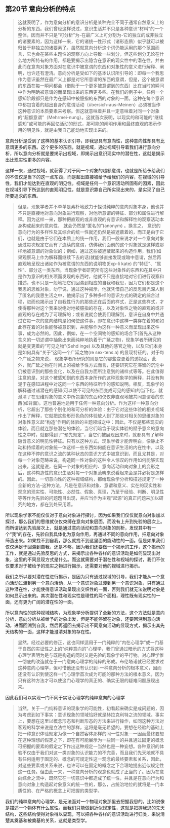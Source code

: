 <h2>第20节 意向分析的特点</h2><blockquote data-pid="bOwyVAkk">这就表明了，作为意向分析的意识分析是某种完全不同于通常自然意义上的分析的东西。我们曾经这样说过，意识生活并不只是各种意识“材料”的一个整体，因而并不只是“可分析”为-在最广义上可分割为-它的独立的或非独立的诸要素的，因为这样一来，它的诸统一性形式（诸形态质）似乎就可以被归咎于非独立的诸要素了。虽然就意向分析这个词仍能运用的那个范围而言，它也会在某些主题性的观察方向上导致一些划分，但这些划分无论在什么地方所特有的作用，都是要揭示出隐含在意识的现实性中的潜在性，并由此而在意向对象方面对在意识中被意谓的东西和对象性的意义进行解释、阐明，也许还有澄清。意向分析是受如下的基本认识所引导的：即每一个我思作为意识虽然在最广义上都是对它所意谓的东西的意谓，但是，这个被意谓的东西在每一瞬间都会（借助于一个更多被意谓到的东西）比在当时的瞬间中作为明确被意谓的而呈现出来的东西更多些。在我们的例子中，任何一个感知阶段都只是作为在感知中被臆指的东西的对象的一面。这种在每个意识中都包含着的超出自身的意谓活动（übersich-aus-Meinen）必须被当作这种意识的本质要素来考察。但这就意味着并且一定意味着对同一个对象的“超额意谓”（Mehrmei-nung）。这就首次表明，以现实的和可能的“继续感知”或可能的再回忆活动的形式，那可能的阐明作用和最终直观的揭示作用的明见性，就是由我自己能动地实现出来的。</blockquote><p data-pid="JsDO8SyA">意向分析是受到了这样的基本认识引导，即我思具有意向性，这种意向性却具有比意谓更多的东西。这个更多的东西，就是视域，通过视域引导着我们进行意向分析，所以意向分析就是要揭示出视域，即揭示出意识现实中的潜在性，这就是揭示出比现实性更多的内容。</p><p data-pid="HprOCckT">这样一来，通过视域，就获得了对于同一个对象的超额意谓，也就是所给予给我们的不仅仅是当下的这一点东西，而是超出直接被给予给我们的内容，在视域的引导性，我们才能达到在直观的明见性。视域是任何一个意识活动所固有的因素，因此在视域引导下所达到的直观明见性，就是意识靠自己所实现出来的，是实现了自己所要追求的东西。</p><blockquote data-pid="9BPnX60m">但是，现象学者并不单单是素朴地致力于探讨纯粹的意向对象本身，他也并不只是直接地对意向对象进行观察，对他所意谓的特征、部分和属性进行解释。因为这样一来，那种把直观的或非直观的有意识和解释性的观察活动本身构成起来的意向性， 就会仍然是“匿名的”(anonym) 。换言之， 意识的意向行为的多样性及其综合的统一性就还仍然是被遮蔽着的，而正是由于它们，也就是由于它们在本质上的统一作用，我们一般来说才对一个意向对象通过每次规定它而有了连续的意谓，仿佛我们面前的这个对象就是这样或那样地被意谓的对象似的；例如，通过这些被遮蔽起来的构造作用，我们(如果观察马上作为解释而继续下去的话)就能够直接发现或暗中意谓，然后再直观地呈现出诸如作为被意谓的东西的说明物(Exp-li kate) 的“特征”、“属性”、部分这一类东西。当现象学者研究所有这些对象性的东西和在其中只是作为意识的相关项而发现的东西时，他就不只是直接地对它们进行观察和描述，也不只是一般地把它们回溯到相应的自我和我思，因为它们都是这个我思的思维对象，勿宁说，通过这种揭示，他就凭借自己的反思目光深人到了匿名的我思生活之中，他揭示出了多种多样的意识方式的确定的综合过程，进而也揭示出了自我性行为的那些还在后面的样式，正是这些样式，才使得那种对这个我来说绝对地被臆指的存在，以及对象性之物的直观的或非直观的存在成为了可理解的；或者说就会使我们理解到，意识在自身中并通过它每一次的意向结构是如何使这件事，即在意识中这样一类存在着的和如此存在着的对象能够被意识到，并能够作为这样一种意义而呈现出来这件事，成为必然的。因此，例如，在一个空间物的感知的场合下(首先从这种含义的一切述谓中抽象出来而纯粹地执着于广延之物)，现象学者所研究的就是变更着的“可见之物”(Sehd inge) 以及其他的感官之物，以及它们本身是如何具有“关于”这同一个广延之物(re sex-tens a) 的显现特征的。对于每个广延之物来说， 现象学者所研究的则是它的那些变更着的透视面，此外，就广延之物在时间上的被给予性方式而言，还要研究它在滞留的沉沦中仍被意识到的那些变化，以及在自我方面所注意到的诸样式等等。在此值得注意的是，对这个被感知到的东西本身所作的这种现象学的解释，并没有拘泥于在感知进程中对这同一个东西的特征所作的感知说明。相反，现象学的解释通过诸潜在的感知(可以使不可见的东西变成可见的感知)的当下化，就澄清了在思维对象的意义中所包含的东西和仅仅非直观地被共同意谓着的东西(如背面)。这也普遍地适用于任何一种意向分析。作为这样一种意向分析，它超出了那些个别化的和可分析的体验：由于它对这些体验的相关视域作出了解释，它就把这些形形色色的体验放人到了那些对相关的思维对象的对象性意义起“构造”作用的体验的主题领域之中：因此，不仅是那些现实的体验，而且就连那些潜在的体验，当它们暗含于现实体验的赋予意义的意向性之中时，就都得到了“预先规定”，当它们被展现出来时，就都具有了解释隐含意义的明见性特征。只有以这种方式，现象学者才能弄明白，像静止不动和持续着的对象统一体这样一些东西如何能在意识生活的内在性中，以及在这种不停的意识之流的某种状态的意识方式中被意识到，而且尤其是，对每一个对象范畴来说，构造同一性对象的这种令人惊叹的作用如何能够实现出来，这就是说，在同一个对象的相应的、意向活动和向对象上的变形之后，这种构造性的意识生活对每一个对象范畴来说看起来会是并必将是怎样的。因此，一切意向性的这种视域结构，都给现象学分析和描述规定了一种全新的方法-这种方法，凡是在意识和对象、意谓和意义、实在的现实性和观念的现实性、可能性、必然性、假象、真理，乃至于经验、判断、明见性等等作为先验的问题题目出现，并应当作为主观“起源”的真正问题来加以研究的地方，都在到处采用着。</blockquote><p data-pid="9MHaiyBO">所以现象学家不能仅仅对于意向对象进行探讨，因为如果我们仅仅就意向对象加以探讨，那么我们的思维就仅仅束缚在意向对象层面，而没有上升到先验的层次上。而所谓达到先验层次上，就是通过意向活动和意向对象的剖析，发现其中有一个“我”的存在，先验自我具体化为意向作用，再通过不同的意向作用，把意向对象缔造出来。如果找不到自我，那么就找不到这里面的能动性的一面。但是如果我们仅仅满足于回溯到自我，还是不够，因为我们还要做一个揭示的工作，这个揭示的工作，就是通过先验反思的方式，来揭示出各种各样的意识活动是如何显现出对象，这里的不同显现方式是什么。而这就需要对于潜在性和视域的探讨，我们不仅仅要求对于被给予的现实之物进行揭示，还需要对他的视域进行揭示。</p><p data-pid="9SWO8Il3">我们之所以要对潜在性进行揭示，是因为只有通过视域的引导，我们才能从一个意向活动过渡到另一个意向活动，从一个意识对象过渡到另一个意识对象，只有通过这种潜在性，才能使得意识活动呈现出交织性的一面，否则我们就无法说明对象是如何显示出来的。其次潜在性和现实性是理性的两个面相，理性既有现实性的一面，还有更为广阔的潜在性的一面。</p><p data-pid="rUDYQ9pB">所以意向性的这种视域结构，为现象学分析提供了全新的方法，这个方法就是意向分析，意向分析从被给予的对象出发，但是不能停留在对象，还要回溯到意向活动，进而回溯到自我，然后再返回去揭示出不同意向活动的显现方式，揭示出其先天结构的一面，这样才能澄清对象的存在性。</p><blockquote data-pid="TPVDcOC6">显然，经过必要的修正，这也同样适用于一门纯粹的“内在心理学”或一门基于自然的实证性之上的“纯粹意向的”心理学，我们曾通过暗示的方式将这种心理学表明为是与既是构造的同时又是先验的现象学的平行物。对心理学惟一彻底的改造就在于一门意向心理学的纯粹的形成。布伦塔诺就已经要求过这种意向心理学，但可惜他还没有认识到-一种意向分析的根本意义，因而还没有认识到使这样一门心理学首次成为可能的那种方法的根本意义，因为只有这种方法才可以使这门心理学的真正的、确实无限的疑难问题展现出来。</blockquote><p data-pid="PBnnzG22">因此我们可以实现一门不同于实证心理学的纯粹意向的心理学</p><blockquote data-pid="ppm_OOLS">当然，关于一门纯粹意识的现象学的可能性，初看起来确实是成问题的，因为考虑到如下事实：意识现象的领域恰好就是赫拉克利特之流的领域。事实上，要想在这里以概念形态和判断形态的方法来进行操作，如同这种方法对客观的科学来说是立法性的那样，这将是毫无希望的。要想在经验的基础上把一种意识体验规定为像一个自然客体那样的同一性对象—一因而最终要想在这种理想的假定之下，即在有可能展示为一些同一的并且通过固定的概念可把握的要素的假定之下作出这种规定一当然也是一种妄想。各种意识的体验不仅由于我们对这一类对象的认识能力的不完善，而且我们先天地就不具有任何适用于固定的、概念的可规定性这一观念的最终要素和关系，因此，对这些要素或关系来说，也许可以在固定的概念之下合理地提出近似规定性这一任务。但由此一来，一种意向分析的观念也就成了正当的了。因为在意向综合之流中，既然它在一切意识中都造成了统一性，并且是在意向行为和意向对象上构造起对象意义的统一性的，那么，占统治地位的就将是一门本质性的、在严格的概念上可把握的类型学。</blockquote><p data-pid="jXBCAtbH">我们的纯粹意向的心理学，是无法面对一个物理对象那里去把握我思的。比如说像是描述一个物体有什么属性。而我们只能做到近似规定性，这就是把握我思的先天结构，这些结构使得对象得以显现，可以把各种各样的意识活动进行归类，来说清楚其奠基和被奠基的关系，这就是类型学。</p><p></p>
